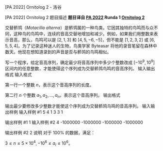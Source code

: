 



[PA 2022] Ornitolog 2 - 洛谷














[PA 2022] Ornitolog 2
题目描述
**题目译自 [PA 2022](https://sio2.mimuw.edu.pl/c/pa-2022-1/dashboard/) Runda 1 [Ornitolog 2](https://sio2.mimuw.edu.pl/c/pa-2022-1/p/orn/)**

交替鹡鸰（*Motacilla alterna*）是鹡鸰属的一种鸟类。它因其独特的鸟鸣而与众不同，这种鸟的鸟鸣中，连续的音高交替地增加和减少。例如，如果我们用整数来表示音高，那么，鸟鸣可以是 $[2, 1, 3]$ 和 $[4, 5, -6, -5]$，但不能是 $[1, 2, 3, 2]$ 或 $[6, 5, 5, 4]$。为了记录这种迷人的生物，鸟类学家 Byteasar 将他的录音笔留在森林中数天。他现在想知道录到的声音是否与鹡鸰的鸟鸣相似。

写一个程序，给定音高序列，确定最少将音高序列中多少个整数改成 $[-10^9,10^9]$ 区间内的任意整数，才能使得这个序列成为交替鹡鸰鸟鸣的音高序列。
输入输出格式
输入格式

第一行一个整数 $n$，表示这个音高序列的长度。

第二行 $n$ 个整数 $a_1,a_2,\ldots,a_n$，表示这个音高序列。
输出格式

输出最少要修改多少整数才能使这个序列成为交替鹡鸰鸟鸣的音高序列。
输入输出样例
输入样例 #1
5
4 1 3 3 1

输出样例 #1
1
输入样例 #2
4
-1000000 -1000000 -1000000 -1000000

输出样例 #2
2
说明
对于 $100\%$ 的数据，满足：

$3\le n\le 5 \times 10^4, -10^6\le a_i\le 10^6$。






